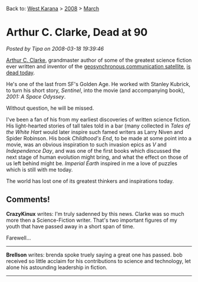 Back to: [West Karana](/posts/westkarana.md) > [2008](/posts/2008/westkarana.md) > [March](./westkarana.md)
# Arthur C. Clarke, Dead at 90

*Posted by Tipa on 2008-03-18 19:39:46*

[Arthur C. Clarke](http://en.wikipedia.org/wiki/Arthur_C._Clarke), grandmaster author of some of the greatest science fiction ever written and inventor of the [geosynchronous communication satellite](http://en.wikipedia.org/wiki/Geosynchronous_orbit), [is dead today](http://www.latimes.com/news/local/la-me-clarke19mar19,0,393161.story).

He's one of the last from SF's Golden Age. He worked with Stanley Kubrick, to turn his short story, *Sentinel*, into the movie (and accompanying book), *2001: A Space Odyssey*.

Without question, he will be missed.

I've been a fan of his from my earliest discoveries of written science fiction. His light-hearted stories of tall tales told in a bar (many collected in *Tales of the White Hart* would later inspire such famed writers as Larry Niven and Spider Robinson. His book *Childhood's End*, to be made at some point into a movie, was an obvious inspiration to such invasion epics as *V* and *Independence Day*, and was one of the first books which discussed the next stage of human evolution might bring, and what the effect on those of us left behind might be. *Imperial Earth* inspired in me a love of puzzles which is still with me today.

The world has lost one of its greatest thinkers and inspirations today.

## Comments!

**CrazyKinux** writes: I'm truly sadenned by this news. Clarke was so much more then a Science-Fiction writer. That's two important figures of my youth that have passed away in a short span of time.

Farewell...

---

**Brellson** writes: brenda spoke truely saying a great one has passed. bob received so little acclaim for his contributions to science and technology, let alone his astounding leadership in fiction.

---

